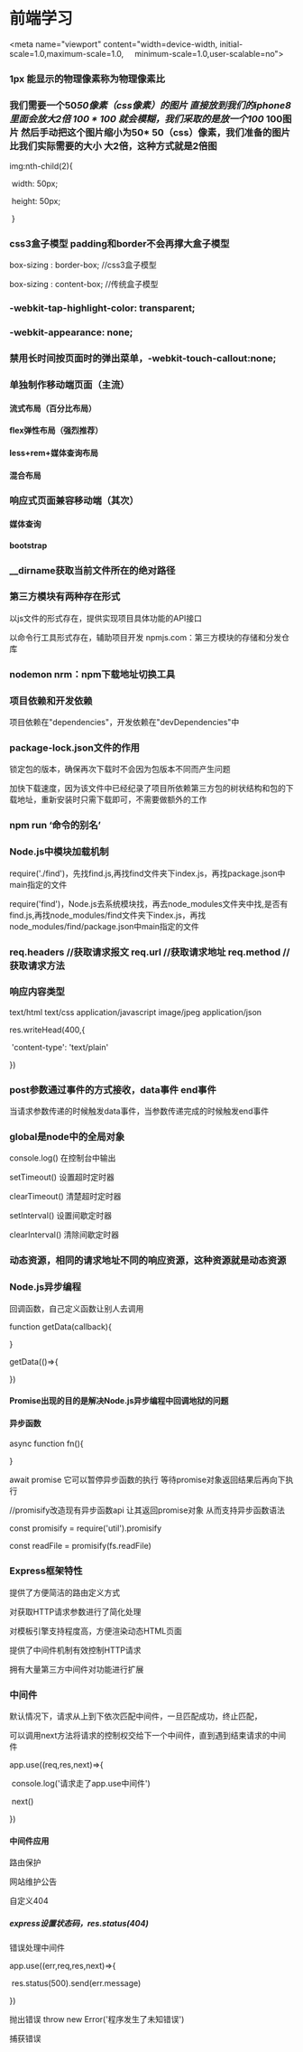 # 前端学习



<meta name="viewport" content="width=device-width, initial-scale=1.0,maximum-scale=1.0,
    minimum-scale=1.0,user-scalable=no">



### 1px 能显示的物理像素称为物理像素比





### 我们需要一个50*50像素（css像素）的图片 直接放到我们的iphone8 里面会放大2倍 100 * 100 就会模糊，我们采取的是放一个100* 100图片 然后手动把这个图片缩小为50* 50（css）像素，我们准备的图片 比我们实际需要的大小 大2倍，这种方式就是2倍图

img:nth-child(2){

​        width: 50px;

​        height: 50px;

​    }





### css3盒子模型 padding和border不会再撑大盒子模型

box-sizing : border-box;	//css3盒子模型

box-sizing : content-box;	//传统盒子模型



### -webkit-tap-highlight-color: transparent;

### -webkit-appearance: none;

### 禁用长时间按页面时的弹出菜单，-webkit-touch-callout:none;



### 单独制作移动端页面（主流）

#### 流式布局（百分比布局）

#### flex弹性布局（强烈推荐）

#### less+rem+媒体查询布局

#### 混合布局



### 响应式页面兼容移动端（其次）

#### 媒体查询

#### bootstrap





### __dirname获取当前文件所在的绝对路径



### 第三方模块有两种存在形式

以js文件的形式存在，提供实现项目具体功能的API接口

以命令行工具形式存在，辅助项目开发	npmjs.com：第三方模块的存储和分发仓库



### nodemon nrm：npm下载地址切换工具





### 项目依赖和开发依赖

项目依赖在"dependencies"，开发依赖在"devDependencies"中



### package-lock.json文件的作用

锁定包的版本，确保再次下载时不会因为包版本不同而产生问题

加快下载速度，因为该文件中已经纪录了项目所依赖第三方包的树状结构和包的下载地址，重新安装时只需下载即可，不需要做额外的工作



### npm run ‘命令的别名’



### Node.js中模块加载机制

require('./find')，先找find.js,再找find文件夹下index.js，再找package.json中main指定的文件

require('find')，Node.js去系统模块找，再去node_modules文件夹中找,是否有find.js,再找node_modules/find文件夹下index.js，再找node_modules/find/package.json中main指定的文件



### req.headers //获取请求报文 req.url //获取请求地址 req.method //获取请求方法



### 响应内容类型

text/html	text/css		application/javascript		image/jpeg		application/json

res.writeHead(400,{

​	'content-type': 'text/plain'

})



###  post参数通过事件的方式接收，data事件 end事件

当请求参数传递的时候触发data事件，当参数传递完成的时候触发end事件



### global是node中的全局对象

console.log()	在控制台中输出

setTimeout()	设置超时定时器

clearTimeout()	清楚超时定时器

setInterval()	设置间歇定时器

clearInterval()	清除间歇定时器





### 动态资源，相同的请求地址不同的响应资源，这种资源就是动态资源



### Node.js异步编程

回调函数，自己定义函数让别人去调用

function getData(callback){

}

getData(()=>{

})

#### Promise出现的目的是解决Node.js异步编程中回调地狱的问题

#### 异步函数

async function fn(){

}

await promise 它可以暂停异步函数的执行 等待promise对象返回结果后再向下执行

//promisify改造现有异步函数api 让其返回promise对象  从而支持异步函数语法

const promisify = require('util').promisify

const readFile = promisify(fs.readFile)



### Express框架特性

提供了方便简洁的路由定义方式

对获取HTTP请求参数进行了简化处理

对模板引擎支持程度高，方便渲染动态HTML页面

提供了中间件机制有效控制HTTP请求

拥有大量第三方中间件对功能进行扩展





### 中间件

默认情况下，请求从上到下依次匹配中间件，一旦匹配成功，终止匹配，

可以调用next方法将请求的控制权交给下一个中间件，直到遇到结束请求的中间件

app.use((req,res,next)=>{

​	console.log('请求走了app.use中间件')

​	next()

})

#### 中间件应用

路由保护

网站维护公告

自定义404

##### express设置状态码，res.status(404)

错误处理中间件

app.use((err,req,res,next)=>{

​	res.status(500).send(err.message)

})

抛出错误		throw new Error('程序发生了未知错误')

捕获错误





